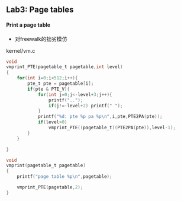 ## Lab3: Page tables

#### Print a page table
+ 对freewalk的拙劣模仿

kernel/vm.c
```c
void
vmprint_PTE(pagetable_t pagetable,int level)
{
	for(int i=0;i<512;i++){
		pte_t pte = pagetable[i];
      	if(pte & PTE_V){
			for(int j=0;j<-level+3;j++){
				printf("..");
				if(j!=-level+2) printf(" ");
			}
			printf("%d: pte %p pa %p\n",i,pte,PTE2PA(pte));
			if(level>0)
				vmprint_PTE((pagetable_t)(PTE2PA(pte)),level-1);
		}
    }

}

void
vmprint(pagetable_t pagetable)
{
	printf("page table %p\n",pagetable);

   	vmprint_PTE(pagetable,2);
}
```
